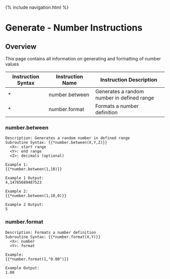 {% include navigation.html %}

# Generate - Number Instructions
## Overview
This page contains all information on generating and formatting of number values

|Instruction Syntax| Instruction Name| Instruction Description|
|------------------|-----------------|------------------------|
|* |number.between|Generates a random number in defined range|
|* |number.format|Formats a number definition|


### number.between
```
Description: Generates a random number in defined range
Subroutine Syntax: {{*number.between(X,Y,Z)}}
  <X>: start range
  <Y>: end range
  <Z>: decimals (optional)

Example 1:
{{*number.between(1,10)}}

Example 1 Output:
4,14785689487523

Example 2:
{{*number.between(1,10,0)}}

Example 2 Output:
5
```
### number.format
```
Description: Formats a number definition
Subroutine Syntax: {{*number.format(X,Y)}}
  <X>: number
  <Y>: format

Example:
{{*number.format(1,"0.00")}}

Example Output:
1.00
```
